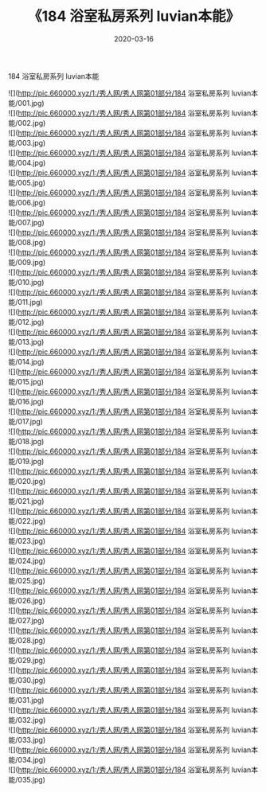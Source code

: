 ﻿---
layout: post
title:  《184 浴室私房系列 luvian本能》
date:   2020-03-16
img: http://pic.660000.xyz/1:/秀人网/秀人网第01部分/184 浴室私房系列 luvian本能/000.jpg
categories: [美女, 清纯, 唯美]
---

184 浴室私房系列 luvian本能

  ![](http://pic.660000.xyz/1:/秀人网/秀人网第01部分/184 浴室私房系列 luvian本能/001.jpg) <br> ![](http://pic.660000.xyz/1:/秀人网/秀人网第01部分/184 浴室私房系列 luvian本能/002.jpg) <br> ![](http://pic.660000.xyz/1:/秀人网/秀人网第01部分/184 浴室私房系列 luvian本能/003.jpg) <br> ![](http://pic.660000.xyz/1:/秀人网/秀人网第01部分/184 浴室私房系列 luvian本能/004.jpg) <br> ![](http://pic.660000.xyz/1:/秀人网/秀人网第01部分/184 浴室私房系列 luvian本能/005.jpg) <br> ![](http://pic.660000.xyz/1:/秀人网/秀人网第01部分/184 浴室私房系列 luvian本能/006.jpg) <br> ![](http://pic.660000.xyz/1:/秀人网/秀人网第01部分/184 浴室私房系列 luvian本能/007.jpg) <br> ![](http://pic.660000.xyz/1:/秀人网/秀人网第01部分/184 浴室私房系列 luvian本能/008.jpg) <br> ![](http://pic.660000.xyz/1:/秀人网/秀人网第01部分/184 浴室私房系列 luvian本能/009.jpg) <br> ![](http://pic.660000.xyz/1:/秀人网/秀人网第01部分/184 浴室私房系列 luvian本能/010.jpg) <br> ![](http://pic.660000.xyz/1:/秀人网/秀人网第01部分/184 浴室私房系列 luvian本能/011.jpg) <br> ![](http://pic.660000.xyz/1:/秀人网/秀人网第01部分/184 浴室私房系列 luvian本能/012.jpg) <br> ![](http://pic.660000.xyz/1:/秀人网/秀人网第01部分/184 浴室私房系列 luvian本能/013.jpg) <br> ![](http://pic.660000.xyz/1:/秀人网/秀人网第01部分/184 浴室私房系列 luvian本能/014.jpg) <br> ![](http://pic.660000.xyz/1:/秀人网/秀人网第01部分/184 浴室私房系列 luvian本能/015.jpg) <br> ![](http://pic.660000.xyz/1:/秀人网/秀人网第01部分/184 浴室私房系列 luvian本能/016.jpg) <br> ![](http://pic.660000.xyz/1:/秀人网/秀人网第01部分/184 浴室私房系列 luvian本能/017.jpg) <br> ![](http://pic.660000.xyz/1:/秀人网/秀人网第01部分/184 浴室私房系列 luvian本能/018.jpg) <br> ![](http://pic.660000.xyz/1:/秀人网/秀人网第01部分/184 浴室私房系列 luvian本能/019.jpg) <br> ![](http://pic.660000.xyz/1:/秀人网/秀人网第01部分/184 浴室私房系列 luvian本能/020.jpg) <br> ![](http://pic.660000.xyz/1:/秀人网/秀人网第01部分/184 浴室私房系列 luvian本能/021.jpg) <br> ![](http://pic.660000.xyz/1:/秀人网/秀人网第01部分/184 浴室私房系列 luvian本能/022.jpg) <br> ![](http://pic.660000.xyz/1:/秀人网/秀人网第01部分/184 浴室私房系列 luvian本能/023.jpg) <br> ![](http://pic.660000.xyz/1:/秀人网/秀人网第01部分/184 浴室私房系列 luvian本能/024.jpg) <br> ![](http://pic.660000.xyz/1:/秀人网/秀人网第01部分/184 浴室私房系列 luvian本能/025.jpg) <br> ![](http://pic.660000.xyz/1:/秀人网/秀人网第01部分/184 浴室私房系列 luvian本能/026.jpg) <br> ![](http://pic.660000.xyz/1:/秀人网/秀人网第01部分/184 浴室私房系列 luvian本能/027.jpg) <br> ![](http://pic.660000.xyz/1:/秀人网/秀人网第01部分/184 浴室私房系列 luvian本能/028.jpg) <br> ![](http://pic.660000.xyz/1:/秀人网/秀人网第01部分/184 浴室私房系列 luvian本能/029.jpg) <br> ![](http://pic.660000.xyz/1:/秀人网/秀人网第01部分/184 浴室私房系列 luvian本能/030.jpg) <br> ![](http://pic.660000.xyz/1:/秀人网/秀人网第01部分/184 浴室私房系列 luvian本能/031.jpg) <br> ![](http://pic.660000.xyz/1:/秀人网/秀人网第01部分/184 浴室私房系列 luvian本能/032.jpg) <br> ![](http://pic.660000.xyz/1:/秀人网/秀人网第01部分/184 浴室私房系列 luvian本能/033.jpg) <br> ![](http://pic.660000.xyz/1:/秀人网/秀人网第01部分/184 浴室私房系列 luvian本能/034.jpg) <br> ![](http://pic.660000.xyz/1:/秀人网/秀人网第01部分/184 浴室私房系列 luvian本能/035.jpg) <br>